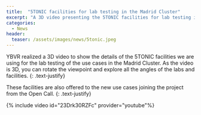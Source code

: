 ```yaml
---
title:  "5TONIC facilities for lab testing in the Madrid Cluster"
excerpt: "A 3D video presenting the 5TONIC facilities for lab testing in the Madrid Cluster"
categories: 
  - News
header:
  teaser: /assets/images/news/5tonic.jpeg
---
```


YBVR realized a 3D video to show the details of the 5TONIC facilities we are using for the lab testing of the use cases in the Madrid Cluster.
As the video is 3D, you can rotate the viewpoint and explore all the angles of the labs and facilities.
{: .text-justify}

These facilities are also offered to the new use cases joining the project from the Open Call.
{: .text-justify}

{% include video id="23Drk30RZFc" provider="youtube"%}

